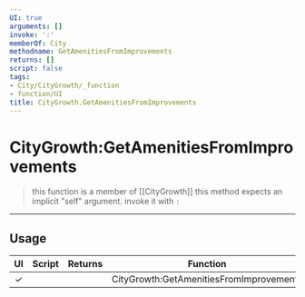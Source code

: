 ```yaml
---
UI: true
arguments: []
invoke: ':'
memberOf: City
methodname: GetAmenitiesFromImprovements
returns: []
script: false
tags:
- City/CityGrowth/_function
- function/UI
title: CityGrowth.GetAmenitiesFromImprovements
---
```

# CityGrowth:GetAmenitiesFromImprovements
> this function is a member of [[CityGrowth]]
> this method expects an implicit "self" argument. invoke it with `:`
-----
## Usage
|  UI | Script | Returns | Function | Arguments |
|:---:|:------:|-------:|:--------:|:---------|
|✓| ||CityGrowth:GetAmenitiesFromImprovements||

